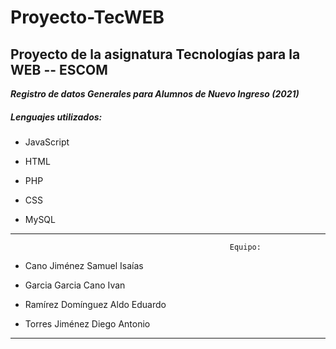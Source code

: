 # Proyecto-TecWEB
## Proyecto de la asignatura Tecnologías para la WEB -- ESCOM

***Registro de datos Generales para Alumnos de Nuevo Ingreso (2021)***



##### Lenguajes utilizados:

- JavaScript

- HTML

- PHP

- CSS

- MySQL

-----------------------------------
                                                     Equipo: 
                                                                   
  - Cano Jiménez Samuel Isaías

  - Garcia Garcia Cano Ivan

  - Ramírez Domínguez Aldo Eduardo

  - Torres Jiménez Diego Antonio
  
-----------------------------------



